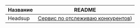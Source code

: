 | Название | README |
| ------ | ------ |
|Headsup|[Сервис по отслеживаю конкурентов](https://headsup.bot/))|
